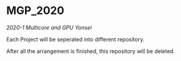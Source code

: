 # MGP_2020
*2020-1 Multicore and GPU Yonsei*

Each Project will be seperated into different repository.

After all the arrangement is finished, this repository will be deleted.
